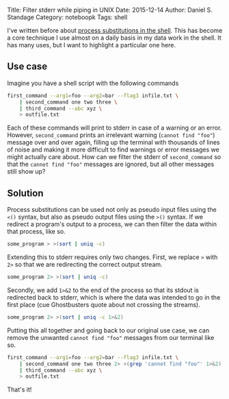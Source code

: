Title: Filter stderr while piping in UNIX
Date: 2015-12-14
Author: Daniel S. Standage
Category: noteboopk
Tags: shell

I've written before about [process substitutions in the shell](https://biowize.wordpress.com/2013/10/11/commands-in-place-of-program-arguments/).
This has become a core technique I use almost on a daily basis in my data work in the shell.
It has many uses, but I want to highlight a particular one here.

## Use case

Imagine you have a shell script with the following commands

```bash
first_command --arg1=foo --arg2=bar --flag3 infile.txt \
    | second_command one two three \
    | third_command --abc xyz \
    > outfile.txt
```

Each of these commands will print to stderr in case of a warning or an error.
However, `second_command` prints an irrelevant warning (`cannot find "foo"`) message over and over again, filling up the terminal with thousands of lines of noise and making it more difficult to find warnings or error messages we might actually care about.
How can we filter the stderr of `second_command` so that the `cannot find "foo"` messages are ignored, but all other messages still show up?

## Solution

Process substitutions can be used not only as pseudo input files using the `<()` syntax, but also as pseudo output files using the `>()` syntax.
If we redirect a program's output to a process, we can then filter the data within that process, like so.

```bash
some_program > >(sort | uniq -c)
```

Extending this to stderr requires only two changes.
First, we replace `>` with `2>` so that we are redirecting the correct output stream.

```bash
some_program 2> >(sort | uniq -c)
```

Secondly, we add `1>&2` to the end of the process so that its stdout is redirected back to stderr, which is where the data was intended to go in the first place (cue Ghostbusters quote about not crossing the streams).

```bash
some_program 2> >(sort | uniq -c 1>&2)
```

Putting this all together and going back to our original use case, we can remove the unwanted `cannot find "foo"` messages from our terminal like so.

```bash
first_command --arg1=foo --arg2=bar --flag3 infile.txt \
    | second_command one two three 2> >(grep 'cannot find "foo"' 1>&2) \
    | third_command --abc xyz \
    > outfile.txt
```

That's it!